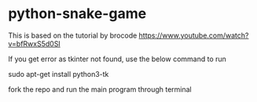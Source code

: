 # python-snake-game


This is based on the tutorial by brocode
https://www.youtube.com/watch?v=bfRwxS5d0SI

If you get error as tkinter not found, use the below command to run 

sudo apt-get install python3-tk

fork the repo and run the main program through terminal 
